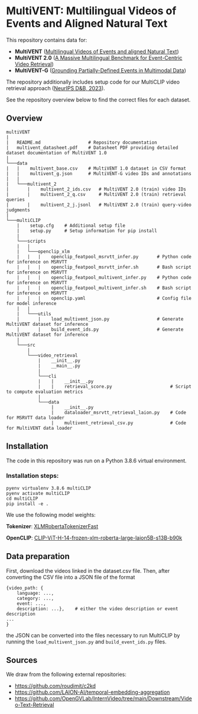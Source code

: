 # MultiVENT: Multilingual Videos of Events and Aligned Natural Text

This repository contains data for:
- **MultiVENT** ([Multilingual Videos of Events and aligned Natural Text](https://arxiv.org/abs/2307.03153))
- **MultiVENT 2.0** ([A Massive Multilingual Benchmark for Event-Centric Video Retrieval](https://arxiv.org/abs/2410.11619))
- **MultiVENT-G** ([Grounding Partially-Defined Events in Multimodal Data](https://arxiv.org/abs/2410.05267))

The repository additionally includes setup code for our MultiCLIP video retrieval approach ([NeurIPS D&B, 2023](https://arxiv.org/abs/2307.03153)).

See the repository overview below to find the correct files for each dataset.

## Overview
```
multiVENT
|   
|   README.md                  # Repository documentation
|   multivent_datasheet.pdf    # Datasheet PDF providing detailed dataset documentation of MultiVENT 1.0
|
└───data
|   |    multivent_base.csv    # MultiVENT 1.0 dataset in CSV format
|   |    multivent_g.json      # MultiVENT-G video IDs and annotations
|   |
|   └───multivent_2
|       |    multivent_2_ids.csv   # MultiVENT 2.0 (train) video IDs
|       |    multivent_2_q.csv     # MultiVENT 2.0 (train) retrieval queries
|       |    multivent_2_j.jsonl   # MultiVENT 2.0 (train) query-video judgments
|   
└───multiCLIP
    |    setup.cfg    # Additional setup file
    |    setup.py     # Setup information for pip install
    |
    └───scripts
    |   |   
    |   └───openclip_xlm
    |   |   |    openclip_featpool_msrvtt_infer.py       # Python code for inference on MSRVTT
    |   |   |    openclip_featpool_msrvtt_infer.sh       # Bash script for inference on MSRVTT
    |   |   |    openclip_featpool_multivent_infer.py    # Python code for inference on MSRVTT
    |   |   |    openclip_featpool_multivent_infer.sh    # Bash script for inference on MSRVTT
    |   |   |    openclip.yaml                           # Config file for model inference
    |   |  
    |   └───utils
    |       |    load_multivent_json.py                  # Generate MultiVENT dataset for inference
    |       |    build_event_ids.py                      # Generate MultiVENT dataset for inference
    |
    └───src
        |   
        └───video_retrieval
            |    __init__.py    
            |    __main__.py    
            |
            └───cli
            |    |    __init__.py                             
            |    |    retrieval_score.py                      # Script to compute evaluation metrics
            |
            └───data
                 |    __init__.py                             
                 |    dataloader_msrvtt_retrieval_laion.py    # Code for MSRVTT data loader
                 |    multivent_retrieval_csv.py              # Code for MultiVENT data loader

```

## Installation
The code in this repository was run on a Python 3.8.6 virtual environment.
### Installation steps:
```
pyenv virtualenv 3.8.6 multiCLIP
pyenv activate multiCLIP
cd multiCLIP
pip install -e .
```
We use the following model weights:

**Tokenizer**: [XLMRobertaTokenizerFast](https://huggingface.co/docs/transformers/model_doc/xlm-roberta)

**OpenCLIP**: [CLIP-ViT-H-14-frozen-xlm-roberta-large-laion5B-s13B-b90k](https://huggingface.co/laion/CLIP-ViT-H-14-frozen-xlm-roberta-large-laion5B-s13B-b90k)

## Data preparation
First, download the videos linked in the dataset.csv file. Then, after converting the CSV file into a JSON file of the format
```
{video_path: {
    language: ...,
    category: ...,
    event: ...,
    description: ...},    # either the video description or event description
...
}
```
the JSON can be converted into the files necessary to run MultiCLIP by running the `load_multivent_json.py` and `build_event_ids.py` files.

## Sources
We draw from the following external repositories:
- https://github.com/roudimit/c2kd
- https://github.com/LAION-AI/temporal-embedding-aggregation
- https://github.com/OpenGVLab/InternVideo/tree/main/Downstream/Video-Text-Retrieval
